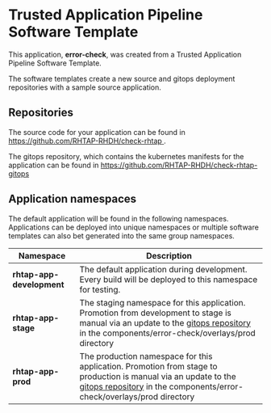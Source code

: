 # Trusted Application Pipeline Software Template

This application, **error-check**, was created from a Trusted Application Pipeline Software Template.

The software templates create a new source and gitops deployment repositories with a sample source application. 

## Repositories

The source code for your application can be found in [https://github.com/RHTAP-RHDH/check-rhtap ](https://github.com/RHTAP-RHDH/check-rhtap ).
 
The gitops repository, which contains the kubernetes manifests for the application can be found in 
[https://github.com/RHTAP-RHDH/check-rhtap-gitops ](https://github.com/RHTAP-RHDH/check-rhtap-gitops ) 

## Application namespaces 

The default application will be found in the following namespaces. Applications can be deployed into unique namespaces or multiple software templates can also bet generated into the same group namespaces.  

|  Namespace   |  Description   |  
| -------- | -------- |   
| **rhtap-app-development** | The default application during development. Every build will be deployed to this namespace for testing. | 
| **rhtap-app-stage** | The staging namespace for this application. Promotion from development to stage is manual via an update to the [gitops repository](https://github.com/RHTAP-RHDH/check-rhtap-gitops ) in the components/error-check/overlays/prod directory |  
| **rhtap-app-prod** | The production namespace for this application. Promotion from stage to production is manual via an update to the [gitops repository](https://github.com/RHTAP-RHDH/check-rhtap-gitops ) in the components/error-check/overlays/prod directory | 